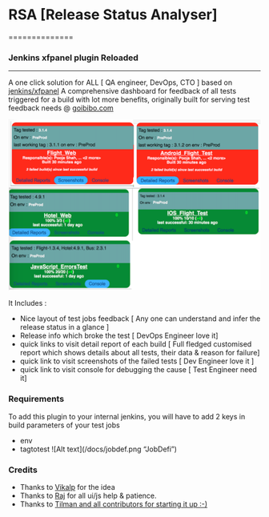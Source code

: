 # RSA [Release Status Analyser]
==============

### Jenkins xfpanel plugin Reloaded
-----------


A one click solution for ALL [ QA engineer, DevOps, CTO ] based on [jenkins/xfpanel](https://github.com/jenkinsci/xfpanel-plugin)
A comprehensive dashboard for feedback of all tests triggered for a build with lot more benefits, 
originally built for serving test feedback needs @ [goibibo.com](http://www.goibibo.com/)


![Alt text](/docs/QuickView-dashBoard.png "QuickView")

It Includes :
* Nice layout of test jobs feedback [ Any one can understand and infer the release status in a glance ]
* Release info which broke the test [ DevOps Engineer love it]
* quick links to visit detail report of each build  [ Full fledged customised report which shows details about all tests, their data & reason for failure]
* quick link to visit screenshots of the failed tests  [ Dev Engineer love it ]
* quick link to visit console for debugging the cause  [ Test Engineer need it]

### Requirements
To add this plugin to your internal jenkins, you will have to add 2 keys in build parameters of your test jobs
- env
- tagtotest
![Alt text](/docs/jobdef.png “JobDefi”)

### Credits
- Thanks to [Vikalp](https://github.com/vikalp) for the idea
- Thanks to [Raj](github.com/rajdgreat007/) for all ui/js help & patience.
- Thanks to [Tilman and all contributors for starting it up :-)](https://github.com/jenkinsci/xfpanel-plugin)





